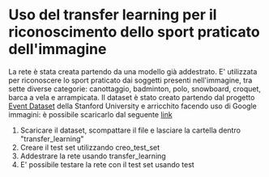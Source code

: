 # Uso del transfer learning per il riconoscimento dello sport praticato dell'immagine

La rete è stata creata partendo da una modello già addestrato. E' utilizzata per riconoscere lo sport praticato dai soggetti presenti nell'immagine, tra sette diverse categorie: canottaggio, badminton, polo, snowboard, croquet, barca a vela e arrampicata. Il dataset è stato creato partendo dal progetto [Event Dataset](http://vision.stanford.edu/lijiali/event_dataset/) della Stanford University e arricchito facendo uso di Google immagini: è possibile scaricarlo dal seguente [link](https://drive.google.com/open?id=1CvL6ofTO37E7eN2BMY9QuWZpVliFw5ze)

1. Scaricare il dataset, scompattare il file e lasciare la cartella dentro "transfer_learning"
2. Creare il test set utilizzando creo_test_set
3. Addestrare la rete usando transfer_learning
4. E' possibile testare la rete con il test set usando test
